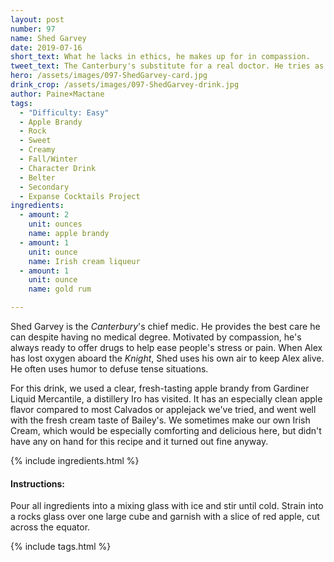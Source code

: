 ```yaml
---
layout: post
number: 97
name: Shed Garvey
date: 2019-07-16
short_text: What he lacks in ethics, he makes up for in compassion.
tweet_text: The Canterbury's substitute for a real doctor. He tries as hard as he can to give his crewmates decent, compassionate medical care, even when he's fighting his own fear.
hero: /assets/images/097-ShedGarvey-card.jpg
drink_crop: /assets/images/097-ShedGarvey-drink.jpg
author: Paine×Mactane
tags:
  - "Difficulty: Easy"
  - Apple Brandy
  - Rock
  - Sweet
  - Creamy
  - Fall/Winter
  - Character Drink
  - Belter
  - Secondary
  - Expanse Cocktails Project
ingredients:
  - amount: 2
    unit: ounces
    name: apple brandy
  - amount: 1
    unit: ounce
    name: Irish cream liqueur
  - amount: 1
    unit: ounce
    name: gold rum

---
```


Shed Garvey is the _Canterbury_'s chief medic. He provides the best care he can despite having no medical degree. Motivated by compassion, he's always ready to offer drugs to help ease people's stress or pain. When Alex has lost oxygen aboard the _Knight_, Shed uses his own air to keep Alex alive. He often uses humor to defuse tense situations.

For this drink, we used a clear, fresh-tasting apple brandy from Gardiner Liquid Mercantile, a distillery Iro has visited. It has an especially clean apple flavor compared to most Calvados or applejack we've tried, and went well with the fresh cream taste of Bailey's. We sometimes make our own Irish Cream, which would be especially comforting and delicious here, but didn't have any on hand for this recipe and it turned out fine anyway.


{% include ingredients.html %}

#### Instructions:

Pour all ingredients into a mixing glass with ice and stir until cold. Strain into a rocks glass over one large cube and garnish with a slice of red apple, cut across the equator.

{% include tags.html %}
